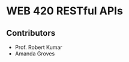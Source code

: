 <h1>WEB 420 RESTful APIs</h1>
<h2>Contributors</h2>
<ul>
  <li>Prof. Robert Kumar</li>
  <li>Amanda Groves</li>
</ul>
